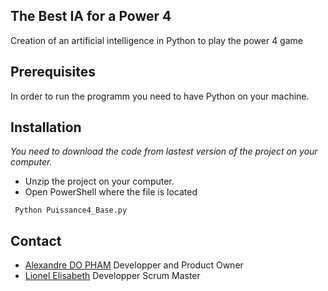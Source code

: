 ## The Best IA for a Power 4 

Creation of an artificial intelligence in Python to play the power 4 game

## Prerequisites

In order to run the programm you need to have Python on your machine.

## Installation 

*You need to download the code from lastest version of the project on your computer.* 

* Unzip the project on your computer.
* Open PowerShell where the file is located
``` 
 Python Puissance4_Base.py
 ``` 

## Contact 

* [Alexandre DO PHAM](https://www.linkedin.com/in/alexandredopham/) Developper and Product Owner 
* [Lionel Elisabeth](https://www.linkedin.com/in/lionel-elisabeth/) Developper Scrum Master 

